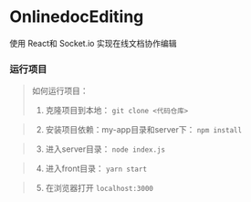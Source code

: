 # OnlinedocEditing

使用 React和 Socket.io 实现在线文档协作编辑

### 运行项目
 
> 如何运行项目：  
> 1. 克隆项目到本地： `git clone <代码仓库> `

> 2. 安装项目依赖：my-app目录和server下： `npm install`

> 3. 进入server目录： `node index.js`

> 4. 进入front目录： `yarn start`

> 5. 在浏览器打开 `localhost:3000`
